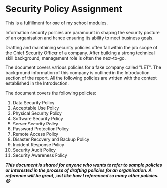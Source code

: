 # Security Policy Assignment

This is a fulfillment for one of my school modules.  

Information security policies are paramount in shaping the security posture of an organisation and hence ensuring its ability to meet business goals.

Drafting and maintaining security policies often fall within the job scope of the Chief Security Officer of a company. After building a strong technical skill background, management role is often the next-to-go.

The document covers various policies for a fake company called "LET". The background information of this company is outlined in the Introduction section of the report.  All the following policies are written with the context established in the Introduction.

The document covers the following policies:

1. Data Security Policy
2. Acceptable Use Policy
3. Physical Security Policy
4. Software Security Policy
5. Server Security Policy
6. Password Protection Policy
7. Remote Access Policy
8. Disaster Recovery and Backup Policy
9. Incident Response Policy
10. Security Audit Policy
11. Security Awareness Policy

***This document is shared for anyone who wants to refer to sample policies or interested in the process of drafting policies for an organisation. A reference will be great, just like how I referenced so many other policies. :laughing:***
